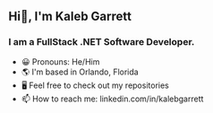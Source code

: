 <h2>Hi👋, I'm Kaleb Garrett</h2>
<h3>I am a FullStack .NET Software Developer.</h3>

- 😀 Pronouns: He/Him
- 🌎 I'm based in Orlando, Florida
- 🖥️ Feel free to check out my repositories
- 📫 How to reach me: linkedin.com/in/kalebgarrett